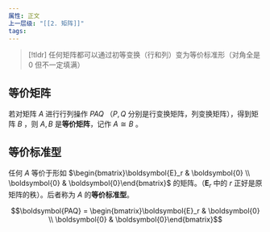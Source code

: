 ```yaml
---
属性: 正文
上一层级: "[[2. 矩阵]]"
tags:
---
```


> [!tldr] 
> 任何矩阵都可以通过初等变换（行和列）变为等价标准形（对角全是 $0$ 但不一定填满）

## 等价矩阵

若对矩阵 $A$ 进行行列操作 $PAQ$ （$P,Q$ 分别是行变换矩阵，列变换矩阵），得到矩阵 $B$ ，则 $A,B$ 是**等价矩阵**，记作 $A \cong B$ 。

## 等价标准型

任何 $A$ 等价于形如 $\begin{bmatrix}\boldsymbol{E}_r & \boldsymbol{0} \\ \boldsymbol{0} & \boldsymbol{0}\end{bmatrix}$ 的矩阵。（$\boldsymbol{E}_r$ 中的 $r$ 正好是原矩阵的秩）。后者称为 $A$ 的**等价标准型**。

$$\boldsymbol{PAQ} = \begin{bmatrix}\boldsymbol{E}_r & \boldsymbol{0} \\ \boldsymbol{0} & \boldsymbol{0}\end{bmatrix}$$